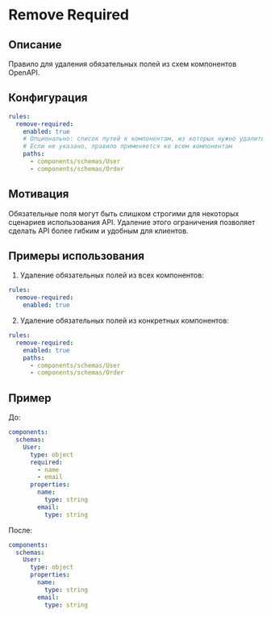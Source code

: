 # Remove Required

## Описание
Правило для удаления обязательных полей из схем компонентов OpenAPI.

## Конфигурация
```yaml
rules:
  remove-required:
    enabled: true
    # Опционально: список путей к компонентам, из которых нужно удалить required
    # Если не указано, правило применяется ко всем компонентам
    paths:
      - components/schemas/User
      - components/schemas/Order
```

## Мотивация
Обязательные поля могут быть слишком строгими для некоторых сценариев использования API. Удаление этого ограничения позволяет сделать API более гибким и удобным для клиентов.

## Примеры использования
1. Удаление обязательных полей из всех компонентов:
```yaml
rules:
  remove-required:
    enabled: true
```

2. Удаление обязательных полей из конкретных компонентов:
```yaml
rules:
  remove-required:
    enabled: true
    paths:
      - components/schemas/User
      - components/schemas/Order
```

## Пример
До:
```yaml
components:
  schemas:
    User:
      type: object
      required:
        - name
        - email
      properties:
        name:
          type: string
        email:
          type: string
```

После:
```yaml
components:
  schemas:
    User:
      type: object
      properties:
        name:
          type: string
        email:
          type: string
``` 